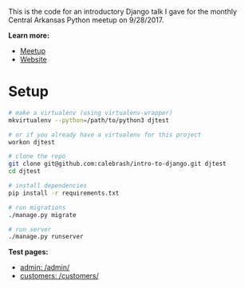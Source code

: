 This is the code for an introductory Django talk I gave for the monthly Central Arkansas Python meetup on 9/28/2017.

__Learn more:__
- [Meetup](https://www.meetup.com/Python-Artists-of-Arkansas/)
- [Website](http://pyark.org/)

# Setup

```bash
# make a virtualenv (using virtualenv-wrapper)
mkvirtualenv --python=/path/to/python3 djtest

# or if you already have a virtualenv for this project
workon djtest

# clone the repo
git clone git@github.com:calebrash/intro-to-django.git djtest
cd djtest

# install dependencies
pip install -r requirements.txt

# run migrations
./manage.py migrate

# run server
./manage.py runserver
```

__Test pages:__
- [admin: /admin/](http://localhost:8000/admin/)
- [customers: /customers/](http://localhost:8000/customers/)
